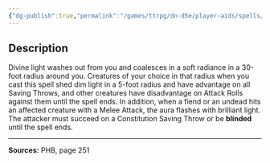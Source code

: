 ```yaml
---
{"dg-publish":true,"permalink":"/games/ttrpg/dn-d5e/player-aids/spells/level-8/holy-aura/","tags":["ttrpg/dnd/5e","verbal","somatic","material","concentration","spell"],"noteIcon":""}
---
```



## Description
Divine light washes out from you and coalesces in a soft radiance in a 30-foot radius around you.
Creatures of your choice in that radius when you cast this spell shed dim light in a 5-foot radius and have advantage on all Saving Throws, and other creatures have disadvantage on Attack Rolls against them until the spell ends.
In addition, when a fiend or an undead hits an affected creature with a Melee Attack, the aura flashes with brilliant light.
The attacker must succeed on a Constitution Saving Throw or be **blinded** until the spell ends.

---

**Sources:** PHB, page 251
